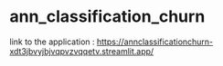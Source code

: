 # ann_classification_churn

link to the application : https://annclassificationchurn-xdt3jbvyjbjvqpvzvqqetv.streamlit.app/

